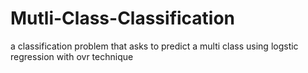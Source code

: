 # Mutli-Class-Classification
a classification problem that asks to predict a multi class using logstic regression with ovr technique
